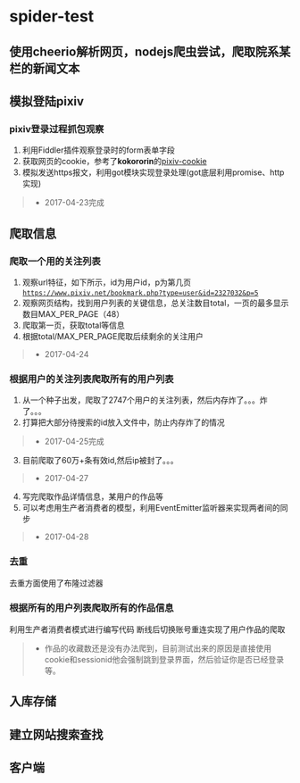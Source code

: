 # spider-test

## 使用cheerio解析网页，nodejs爬虫尝试，爬取院系某栏的新闻文本

## 模拟登陆pixiv
### pixiv登录过程抓包观察
1. 利用Fiddler插件观察登录时的form表单字段
2. 获取网页的cookie，参考了**kokororin**的[pixiv-cookie](https://github.com/kokororin/pixiv-cookie)
3. 模拟发送https报文，利用got模块实现登录处理(got底层利用promise、http实现)

> * 2017-04-23完成

## 爬取信息
### 爬取一个用的关注列表
1. 观察url特征，如下所示，id为用户id，p为第几页<code>https://www.pixiv.net/bookmark.php?type=user&id=2327032&p=5</code>
2. 观察网页结构，找到用户列表的关键信息，总关注数目total，一页的最多显示数目MAX_PER_PAGE（48）
3. 爬取第一页，获取total等信息
4. 根据total/MAX_PER_PAGE爬取后续剩余的关注用户

> * 2017-04-24

### 根据用户的关注列表爬取所有的用户列表
1. 从一个种子出发，爬取了2747个用户的关注列表，然后内存炸了。。。炸了。。。
2. 打算把大部分待搜索的id放入文件中，防止内存炸了的情况

> * 2017-04-25完成

3. 目前爬取了60万+条有效id,然后ip被封了。。。

> * 2017-04-27

4. 写完爬取作品详情信息，某用户的作品等
5. 可以考虑用生产者消费者的模型，利用EventEmitter监听器来实现两者间的同步

> * 2017-04-28

### 去重
去重方面使用了布隆过滤器

### 根据所有的用户列表爬取所有的作品信息
利用生产者消费者模式进行编写代码
断线后切换账号重连实现了用户作品的爬取

> * 作品的收藏数还是没有办法爬到，目前测试出来的原因是直接使用cookie和sessionid他会强制跳到登录界面，然后验证你是否已经登录等。


## 入库存储

## 建立网站搜索查找

## 客户端
